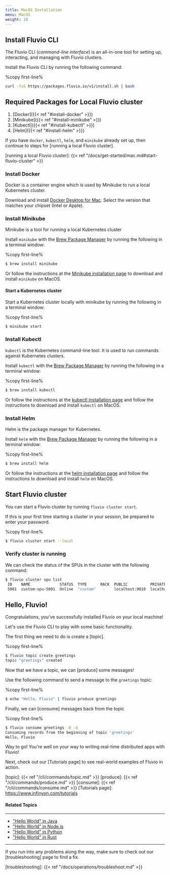 ```yaml
---
title: MacOS Installation
menu: MacOS
weight: 10
---
```


## Install Fluvio CLI

The Fluvio CLI (_command-line interface_) is an all-in-one tool for setting up, interacting, and managing with Fluvio clusters.

Install the Fluvio CLI by running the following command:

%copy first-line%
```bash
curl -fsS https://packages.fluvio.io/v1/install.sh | bash
```

## Required Packages for Local Fluvio cluster

1) [Docker]({{< ref "#install-docker" >}})
2) [Minikube]({{< ref "#install-minikube" >}})
3) [Kubectl]({{< ref "#install-kubectl" >}})
4) [Helm]({{< ref "#install-helm" >}})

If you have `docker`, `kubectl`, `helm`, and `minikube` already set up, then continue to steps for [running a local Fluvio cluster].

[running a local Fluvio cluster]: {{< ref "/docs/get-started/mac.md#start-fluvio-cluster" >}}

### Install Docker

Docker is a container engine which is used by Minikube to run a local Kubernetes cluster.

Download and install [Docker Desktop for Mac]. Select the version that matches your chipset (Intel or Apple).

[Docker Desktop for Mac]: https://hub.docker.com/editions/community/docker-ce-desktop-mac 

### Install Minikube

Minikube is a tool for running a local Kubernetes cluster

Install `minikube` with the [Brew Package Manager] by running the following in a terminal window:

%copy first-line%

```bash
$ brew install minikube
```

Or follow the instructions at the [Minikube installation page] to download and install `minikube` on MacOS.

[Brew Package Manager]: https://brew.sh/
[Minikube installation page]: https://minikube.sigs.k8s.io/docs/start/

#### Start a Kubernetes cluster
Start a Kubernetes cluster locally with minikube by running the following in a terminal window:

%copy first-line%
```bash
$ minikube start
```

### Install Kubectl

`kubectl` is the Kubernetes command-line tool. It is used to run commands against Kubernetes clusters.

Install `kubectl` with the [Brew Package Manager] by running the following in a terminal window:

%copy first-line%

```bash
$ brew install kubectl 
```

Or follow the instructions at the [kubectl installation page] and follow the instructions to download and install `kubectl` on MacOS.

[kubectl installation page]: https://kubernetes.io/docs/tasks/tools/install-kubectl-macos/ 

### Install Helm

Helm is the package manager for Kubernetes. 

Install `helm` with the [Brew Package Manager] by running the following in a terminal window:

%copy first-line%

```bash
$ brew install helm 
```

Or follow the instructions at the [helm installation page] and follow the instructions to download and install `helm` on MacOS.

[helm installation page]: https://v3.helm.sh/docs/intro/install/ 
## Start Fluvio cluster 

You can start a Fluvio cluster by running `fluvio cluster start`.

If this is your first time starting a cluster in your session, be prepared to enter your password.

%copy first-line%
```bash
$ fluvio cluster start --local
```

### Verify cluster is running

We can check the status of the SPUs in the cluster with the following command:

```bash
$ fluvio cluster spu list
 ID    NAME             STATUS  TYPE      RACK  PUBLIC          PRIVATE
 5001  custom-spu-5001  Online  "custom"   -    localhost:9010  localhost:9011
```

## Hello, Fluvio!

Congratulations, you've successfully installed Fluvio on your local machine! 

Let's use the Fluvio CLI to play with some basic functionality.

The first thing we need to do is create a [topic].

%copy first-line%
```bash
$ fluvio topic create greetings
topic "greetings" created
```

Now that we have a topic, we can [produce] some messages!

Use the following command to send a message to the `greetings` topic:

%copy first-line%
```bash
$ echo "Hello, Fluvio" | fluvio produce greetings
```

Finally, we can [consume] messages back from the topic

%copy first-line%
```bash
$ fluvio consume greetings -B -d
Consuming records from the beginning of topic 'greetings'
Hello, Fluvio
```

Way to go! You're well on your way to writing real-time distributed apps with Fluvio!

Next, check out our [Tutorials page] to see real-world examples of Fluvio in action.

[topic]: {{< ref "/cli/commands/topic.md" >}}
[produce]: {{< ref "/cli/commands/produce.md" >}}
[consume]: {{< ref "/cli/commands/consume.md" >}}
[Tutorials page]: https://www.infinyon.com/tutorials 

#### Related Topics
----------------

- ["Hello World" in Java](https://www.infinyon.com/tutorials/java/hello-world/)
- ["Hello World" in Node.js](https://www.infinyon.com/tutorials/node/hello-world/)
- ["Hello World" in Python](https://www.infinyon.com/tutorials/python/hello-world/)
- ["Hello World" in Rust](https://www.infinyon.com/tutorials/rust/hello-world/)

---

If you run into any problems along the way, make sure to check out our [troubleshooting]
page to find a fix.

[troubleshooting]: {{< ref "/docs/operations/troubleshoot.md" >}}
